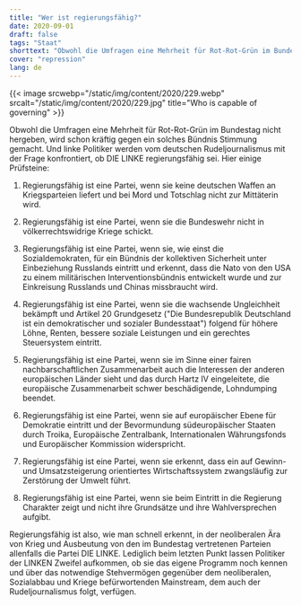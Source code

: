 ```yaml
---
title: "Wer ist regierungsfähig?"
date: 2020-09-01
draft: false
tags: "Staat"
shorttext: "Obwohl die Umfragen eine Mehrheit für Rot-Rot-Grün im Bundestag nicht hergeben, wird schon kräftig gegen ein solches Bündnis Stimmung gemacht."
cover: "repression"
lang: de
---
```


{{< image srcwebp="/static/img/content/2020/229.webp" srcalt="/static/img/content/2020/229.jpg" title="Who is capable of governing" >}}

Obwohl die Umfragen eine Mehrheit für Rot-Rot-Grün im Bundestag nicht hergeben, wird schon kräftig gegen ein solches Bündnis Stimmung gemacht. Und linke Politiker werden vom deutschen Rudeljournalismus mit der Frage konfrontiert, ob DIE LINKE regierungsfähig sei. Hier einige Prüfsteine:

  1. Regierungsfähig ist eine Partei, wenn sie keine deutschen Waffen an Kriegsparteien liefert und bei Mord und Totschlag nicht zur Mittäterin wird.

  2. Regierungsfähig ist eine Partei, wenn sie die Bundeswehr nicht in völkerrechtswidrige Kriege schickt.

  3. Regierungsfähig ist eine Partei, wenn sie, wie einst die Sozialdemokraten, für ein Bündnis der kollektiven Sicherheit unter Einbeziehung Russlands eintritt und erkennt, dass die Nato von den USA zu einem militärischen Interventionsbündnis entwickelt wurde und zur Einkreisung Russlands und Chinas missbraucht wird.

  4. Regierungsfähig ist eine Partei, wenn sie die wachsende Ungleichheit bekämpft und Artikel 20 Grundgesetz ("Die Bundesrepublik Deutschland ist ein demokratischer und sozialer Bundesstaat") folgend für höhere Löhne, Renten, bessere soziale Leistungen und ein gerechtes Steuersystem eintritt.

  5. Regierungsfähig ist eine Partei, wenn sie im Sinne einer fairen nachbarschaftlichen Zusammenarbeit auch die Interessen der anderen europäischen Länder sieht und das durch Hartz IV eingeleitete, die europäische Zusammenarbeit schwer beschädigende, Lohndumping beendet.

  6. Regierungsfähig ist eine Partei, wenn sie auf europäischer Ebene für Demokratie eintritt und der Bevormundung südeuropäischer Staaten durch Troika, Europäische Zentralbank, Internationalen Währungsfonds und Europäischer Kommission widerspricht.

  7. Regierungsfähig ist eine Partei, wenn sie erkennt, dass ein auf Gewinn- und Umsatzsteigerung orientiertes Wirtschaftssystem zwangsläufig zur Zerstörung der Umwelt führt.

  8. Regierungsfähig ist eine Partei, wenn sie beim Eintritt in die Regierung Charakter zeigt und nicht ihre Grundsätze und ihre Wahlversprechen aufgibt.

Regierungsfähig ist also, wie man schnell erkennt, in der neoliberalen Ära von Krieg und Ausbeutung von den im Bundestag vertretenen Parteien allenfalls die Partei DIE LINKE. Lediglich beim letzten Punkt lassen Politiker der LINKEN Zweifel aufkommen, ob sie das eigene Programm noch kennen und über das notwendige Stehvermögen gegenüber dem neoliberalen, Sozialabbau und Kriege befürwortenden Mainstream, dem auch der Rudeljournalismus folgt, verfügen.
